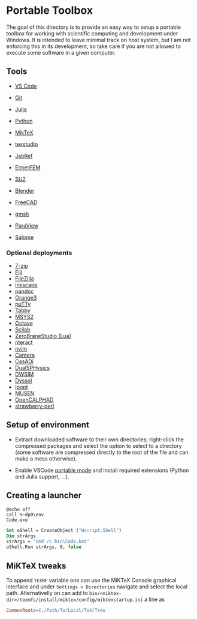# Portable Toolbox

The goal of this directory is to provide an easy way to setup a portable toolbox for working with scientific computing and development under Windows. It is intended to leave minimal track on host system, but I am not enforcing this in its development, so take care if you are not allowed to execute some software in a given computer.

## Tools

- [VS Code](https://code.visualstudio.com/Download)
- [Git](https://git-scm.com/download/win)

- [Julia](https://julialang.org/downloads/)
- [Python](https://github.com/winpython/winpython/releases)

- [MikTeX](https://miktex.org/howto/portable-edition)
- [texstudio](https://www.texstudio.org/#download)
- [JabRef](https://www.fosshub.com/JabRef.html?dwl=JabRef-5.13.msi)

- [ElmerFEM](https://www.nic.funet.fi/pub/sci/physics/elmer/bin/windows/)
- [SU2](https://su2code.github.io/download.html)

- [Blender](https://www.blender.org/download/)
- [FreeCAD](https://www.freecad.org/downloads.php)
- [gmsh](https://gmsh.info/#Download)
- [ParaView](https://www.paraview.org/download/)
- [Salome](https://www.salome-platform.org/?page_id=2430)

### Optional deployments

- [7-zip]()
- [Fiji]()
- [FileZilla]()
- [inkscape]()
- [pandoc]()
- [Orange3]()
- [puTTy]()
- [Tabby]()
- [MSYS2]()
- [Octave]()
- [Scilab]()
- [ZeroBraneStudio (Lua)]()
- [nteract]()
- [nvim]()
- [Cantera]()
- [CasADi]()
- [DualSPHysics]()
- [DWSIM]()
- [Dyssol]()
- [Ipopt]()
- [MUSEN]()
- [OpenCALPHAD]()
- [strawberry-perl]()

## Setup of environment

- Extract downloaded software to their own directories; right-click the compressed packages and select the option to select to a directory (some software are compressed directly to the root of the file and can make a mess otherwise).

- Enable VSCode [portable mode](https://code.visualstudio.com/docs/editor/portable) and install required extensions (Python and Julia support, ...).

## Creating a launcher

```batch
@echo off
call %~dp0\env
Code.exe
```

```vb
Set oShell = CreateObject ("Wscript.Shell") 
Dim strArgs
strArgs = "cmd /c bin\Code.bat"
oShell.Run strArgs, 0, false
```

## MiKTeX tweaks

To append `TEXMF` variable one can use the MiKTeX Console graphical interface and under `Settings > Directories` navigate and select the local path. Alternativelly on can add to `bin/<miktex-dir>/texmfs/install/miktex/config/miktexstartup.ini` a line as

```ini
CommonRoots=C:/Path/To/Local/TeX/Tree
```
